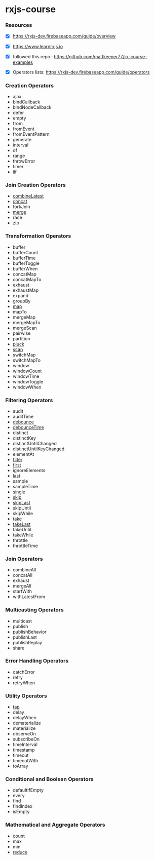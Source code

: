 # rxjs-course 

### Resources
- [x] https://rxjs-dev.firebaseapp.com/guide/overview
- [x] https://www.learnrxjs.io
- [x] followed this repo : https://github.com/mattkeener77/rx-course-examples
- [x] Operators lists: https://rxjs-dev.firebaseapp.com/guide/operators


### Creation Operators
* ajax
* bindCallback
* bindNodeCallback
* defer
* empty
* from
* fromEvent
* fromEventPattern
* generate
* interval
* of
* range
* throwError
* timer
* iif
### Join Creation Operators
* [combineLatest](https://github.com/mdabdulripon/rxjs-course/blob/combineLatest/src/combineLatest.js)
* [concat](https://github.com/mdabdulripon/rxjs-course/blob/concat/src/concat.js)
* forkJoin
* [merge](https://github.com/mdabdulripon/rxjs-course/blob/merge/src/merge.js)
* race
* zip
### Transformation Operators
* buffer
* bufferCount
* bufferTime
* bufferToggle
* bufferWhen
* concatMap
* concatMapTo
* exhaust
* exhaustMap
* expand
* groupBy
* [map](https://github.com/mdabdulripon/rxjs-course/blob/map-filter/src/map-filter.js)
* mapTo
* mergeMap
* mergeMapTo
* mergeScan
* pairwise
* partition
* [pluck](https://github.com/mdabdulripon/rxjs-course/blob/pluck/src/pluck.js)
* [scan](https://github.com/mdabdulripon/rxjs-course/blob/scan/src/scan.js)
* switchMap
* switchMapTo
* window
* windowCount
* windowTime
* windowToggle
* windowWhen
### Filtering Operators
* audit
* auditTime
* [debounce](https://github.com/mdabdulripon/rxjs-course/blob/debounce-%26-debounceTime/src/debounce.js)
* [debounceTime](https://github.com/mdabdulripon/rxjs-course/blob/debounce-%26-debounceTime/src/debounce.js)
* distinct
* distinctKey
* distinctUntilChanged
* distinctUntilKeyChanged
* elementAt
* [filter](https://github.com/mdabdulripon/rxjs-course/blob/map-filter/src/map-filter.js)
* [first](https://github.com/mdabdulripon/rxjs-course/blob/first-last-start-with/src/first-last-start-with.js)
* ignoreElements
* [last](https://github.com/mdabdulripon/rxjs-course/blob/first-last-start-with/src/first-last-start-with.js)
* sample
* sampleTime
* single
* [skip](https://github.com/mdabdulripon/rxjs-course/blob/skip/src/skip.js)
* [skipLast](https://github.com/mdabdulripon/rxjs-course/blob/skip/src/skip.js)
* skipUntil
* skipWhile
* [take](https://github.com/mdabdulripon/rxjs-course/blob/take/src/take.js)
* [takeLast](https://github.com/mdabdulripon/rxjs-course/blob/take/src/take.js)
* takeUntil
* takeWhile
* throttle
* throttleTime
### Join Operators
* combineAll
* concatAll
* exhaust
* mergeAll
* startWith
* withLatestFrom
###  Multicasting Operators
* multicast
* publish
* publishBehavior
* publishLast
* publishReplay
* share
###  Error Handling Operators
* catchError
* retry
* retryWhen
###  Utility Operators
* [tap](https://github.com/mdabdulripon/rxjs-course/blob/tap/src/tap.js)
* delay
* delayWhen
* dematerialize
* materialize
* observeOn
* subscribeOn
* timeInterval
* timestamp
* timeout
* timeoutWith
* toArray
### Conditional and Boolean Operators
* defaultIfEmpty
* every
* find
* findIndex
* isEmpty
###  Mathematical and Aggregate Operators
* count
* max
* min
* [reduce](https://github.com/mdabdulripon/rxjs-course/blob/reduce/src/reduce.js)
